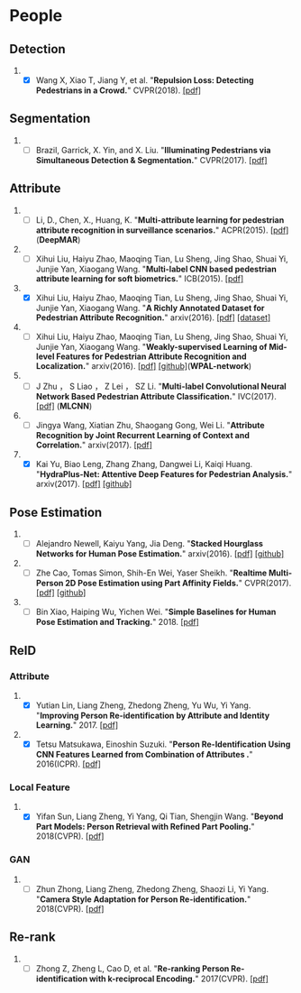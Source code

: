 # People 
## Detection 
1. - [x] Wang X, Xiao T, Jiang Y, et al.  "**Repulsion Loss: Detecting Pedestrians in a Crowd.**" CVPR(2018). [[pdf]](https://arxiv.org/abs/1711.07752) 

## Segmentation
1. - [ ] Brazil, Garrick, X. Yin, and X. Liu. "**Illuminating Pedestrians via Simultaneous Detection & Segmentation.**" CVPR(2017). [[pdf]](https://arxiv.org/abs/1706.08564) 
 
## Attribute

1. - [ ] Li, D., Chen, X., Huang, K. "**Multi-attribute learning for pedestrian attribute recognition in surveillance scenarios.**" ACPR(2015). [[pdf]](https://ieeexplore.ieee.org/document/7486476/authors) (**DeepMAR**)

1. - [ ] Xihui Liu, Haiyu Zhao, Maoqing Tian, Lu Sheng, Jing Shao, Shuai Yi, Junjie Yan, Xiaogang Wang. "**Multi-label CNN based pedestrian attribute learning for soft biometrics.**" ICB(2015). [[pdf]](https://ieeexplore.ieee.org/document/7139070/) 

1. - [x] Xihui Liu, Haiyu Zhao, Maoqing Tian, Lu Sheng, Jing Shao, Shuai Yi, Junjie Yan, Xiaogang Wang. "**A Richly Annotated Dataset for Pedestrian Attribute Recognition.**" arxiv(2016). [[pdf]](https://arxiv.org/abs/1603.07054) [[dataset]](http://rap.idealtest.org/)

1. - [ ] Xihui Liu, Haiyu Zhao, Maoqing Tian, Lu Sheng, Jing Shao, Shuai Yi, Junjie Yan, Xiaogang Wang. "**Weakly-supervised Learning of Mid-level Features for Pedestrian Attribute Recognition and Localization.**" arxiv(2016). [[pdf]](https://arxiv.org/abs/1611.05603) [[github]](https://github.com/YangZhou1994/WPAL-network)(**WPAL-network**)

1. - [ ] J Zhu ， S Liao ， Z Lei ， SZ Li. "**Multi-label Convolutional Neural Network Based Pedestrian Attribute Classification.**" IVC(2017). [[pdf]](http://www.cbsr.ia.ac.cn/users/zlei/papers/JQZHU-IVC-2017.pdf) (**MLCNN**)

1. - [ ] Jingya Wang, Xiatian Zhu, Shaogang Gong, Wei Li. "**Attribute Recognition by Joint Recurrent Learning of Context and Correlation.**" arxiv(2017). [[pdf]](https://arxiv.org/abs/1709.08553v1) 

1. - [x] Kai Yu, Biao Leng, Zhang Zhang, Dangwei Li, Kaiqi Huang. "**HydraPlus-Net: Attentive Deep Features for Pedestrian Analysis.**" arxiv(2017). [[pdf]](https://arxiv.org/abs/1709.09930) [[github]](https://github.com/xh-liu/HydraPlus-Net)

## Pose Estimation
1. - [ ] Alejandro Newell, Kaiyu Yang, Jia Deng. "**Stacked Hourglass Networks for Human Pose Estimation.**" arxiv(2016). [[pdf]](https://arxiv.org/abs/1603.06937) [[github]](https://github.com/anewell/pose-hg-train)

1. - [ ] Zhe Cao, Tomas Simon, Shih-En Wei, Yaser Sheikh. "**Realtime Multi-Person 2D Pose Estimation using Part Affinity Fields.**" CVPR(2017). [[pdf]](https://arxiv.org/abs/1611.08050) [[github]](https://github.com/ZheC/Realtime_Multi-Person_Pose_Estimation)

1. - [ ] Bin Xiao, Haiping Wu, Yichen Wei. "**Simple Baselines for Human Pose Estimation and Tracking.**" 2018. [[pdf]](https://arxiv.org/abs/1804.06208) 
 
## ReID
### Attribute
1. - [x] Yutian Lin, Liang Zheng, Zhedong Zheng, Yu Wu, Yi Yang. "**Improving Person Re-identification by Attribute and Identity Learning.**" 2017. [[pdf]](https://arxiv.org/abs/1703.07220) 

1. - [x] Tetsu Matsukawa, Einoshin Suzuki. "**Person Re-Identification Using CNN Features Learned from Combination of Attributes
.**" 2016(ICPR). [[pdf]](http://www.i.kyushu-u.ac.jp/~matsukawa/ReID_files/icpr2016.pdf) 

### Local Feature
1. - [x] Yifan Sun, Liang Zheng, Yi Yang, Qi Tian, Shengjin Wang. "**Beyond Part Models: Person Retrieval with Refined Part Pooling.**" 2018(CVPR). [[pdf]](https://arxiv.org/abs/1711.09349) 

### GAN
1. - [ ] Zhun Zhong, Liang Zheng, Zhedong Zheng, Shaozi Li, Yi Yang. "**Camera Style Adaptation for Person Re-identification.**" 2018(CVPR). [[pdf]](https://arxiv.org/abs/1711.10295) 

## Re-rank
1. - [ ] Zhong Z, Zheng L, Cao D, et al. "**Re-ranking Person Re-identification with k-reciprocal Encoding.**" 2017(CVPR). [[pdf]](https://arxiv.org/abs/1701.08398) 
